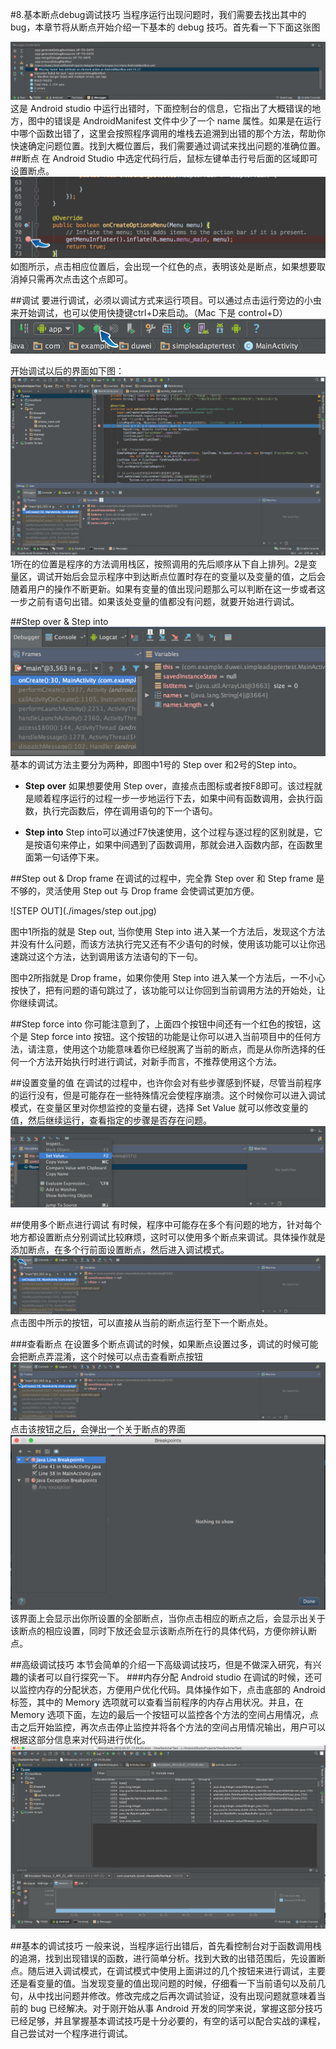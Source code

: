 #8.基本断点debug调试技巧
当程序运行出现问题时，我们需要去找出其中的 bug，本章节将从断点开始介绍一下基本的 debug 技巧。首先看一下下面这张图

![error](images/error.png)
这是 Android studio 中运行出错时，下面控制台的信息，它指出了大概错误的地方，图中的错误是 AndroidManifest 文件中少了一个 name 属性。如果是在运行中哪个函数出错了，这里会按照程序调用的堆栈去追溯到出错的那个方法，帮助你快速确定问题位置。找到大概位置后，我们需要通过调试来找出问题的准确位置。
##断点
在 Android Studio 中选定代码行后，鼠标左键单击行号后面的区域即可设置断点。
![断点](images/断点.jpg)
如图所示，点击相应位置后，会出现一个红色的点，表明该处是断点，如果想要取消掉只需再次点击这个点即可。

##调试
要进行调试，必须以调试方式来运行项目。可以通过点击运行旁边的小虫来开始调试，也可以使用快捷键ctrl+D来启动。（Mac 下是 control+D）
![debug](images/debug.jpg)

开始调试以后的界面如下图：
![debugView](images/debugView.jpg)
1所在的位置是程序的方法调用栈区，按照调用的先后顺序从下自上排列。2是变量区，调试开始后会显示程序中到达断点位置时存在的变量以及变量的值，之后会随着用户的操作不断更新。如果有变量的值出现问题那么可以判断在这一步或者这一步之前有语句出错。如果该处变量的值都没有问题，就要开始进行调试。

##Step over & Step into
![step](images/step.jpg)
基本的调试方法主要分为两种，即图中1号的 Step over 和2号的Step into。

* **Step over**  如果想要使用 Step over，直接点击图标或者按F8即可。该过程就是顺着程序运行的过程一步一步地运行下去，如果中间有函数调用，会执行函数，执行完函数后，停在调用语句的下一个语句。

* **Step into**  Step into可以通过F7快速使用，这个过程与逐过程的区别就是，它是按语句来停止，如果中间遇到了函数调用，那就会进入函数内部，在函数里面第一句话停下来。

##Step out & Drop frame
在调试的过程中，完全靠 Step over 和 Step frame 是不够的，灵活使用 Step out 与 Drop frame 会使调试更加方便。

![STEP OUT](./images/step out.jpg)

图中1所指的就是 Step out, 当你使用 Step into 进入某一个方法后，发现这个方法并没有什么问题，而该方法执行完又还有不少语句的时候，使用该功能可以让你迅速跳过这个方法，达到调用该方法语句的下一句。

图中2所指就是 Drop frame，如果你使用 Step into 进入某一个方法后，一不小心按快了，把有问题的语句跳过了，该功能可以让你回到当前调用方法的开始处，让你继续调试。

##Step force into
你可能注意到了，上面四个按钮中间还有一个红色的按钮，这个是 Step force into 按钮。这个按钮的功能是让你可以进入当前项目中的任何方法，请注意，使用这个功能意味着你已经脱离了当前的断点，而是从你所选择的任何一个方法开始执行时进行调试，对新手而言，不推荐使用这个方法。

##设置变量的值
在调试的过程中，也许你会对有些步骤感到怀疑，尽管当前程序的运行没有，但是可能存在一些特殊情况会使程序崩溃。这个时候你可以进入调试模式，在变量区里对你想监控的变量右键，选择 Set Value 就可以修改变量的值，然后继续运行，查看指定的步骤是否存在问题。
![Set Value](images/setValue.png)

##使用多个断点进行调试
有时候，程序中可能存在多个有问题的地方，针对每个地方都设置断点分别调试比较麻烦，这时可以使用多个断点来调试。具体操作就是添加断点，在多个行前面设置断点，然后进入调试模式。
![multi bp](images/nextPoint.jpg)
点击图中所示的按钮，可以直接从当前的断点运行至下一个断点处。

###查看断点
在设置多个断点调试的时候，如果断点设置过多，调试的时候可能会把断点弄混淆，这个时候可以点击查看断点按钮
![view bp](images/viewpoint.jpg)
点击该按钮之后，会弹出一个关于断点的界面
![view bp menu](images/viewBreakPoint.png)
该界面上会显示出你所设置的全部断点，当你点击相应的断点之后，会显示出关于该断点的相应设置，同时下放还会显示该断点所在行的具体代码，方便你辨认断点。

##高级调试技巧
本节会简单的介绍一下高级调试技巧，但是不做深入研究，有兴趣的读者可以自行探究一下。
###内存分配
Android studio 在调试的时候，还可以监控内存的分配状态，方便用户优化代码。具体操作如下，点击底部的 Android 标签，其中的 Memory 选项就可以查看当前程序的内存占用状况。并且，在 Memory 选项下面，左边的最后一个按钮可以监控各个方法的空间占用情况，点击之后开始监控，再次点击停止监控并将各个方法的空间占用情况输出，用户可以根据这部分信息来对代码进行优化。
![allocation](images/allocation.png)

##基本的调试技巧
一般来说，当程序运行出错后，首先看控制台对于函数调用栈的追溯，找到出现错误的函数，进行简单分析。找到大致的出错范围后，先设置断点。随后进入调试模式，在调试模式中使用上面讲过的几个按钮来进行调试，主要还是看变量的值。当发现变量的值出现问题的时候，仔细看一下当前语句以及前几句，从中找出问题并修改。修改完成之后再次调试验证，没有出现问题就意味着当前的 bug 已经解决。对于刚开始从事 Android 开发的同学来说，掌握这部分技巧已经足够，并且掌握基本调试技巧是十分必要的，有空的话可以配合实战的课程，自己尝试对一个程序进行调试。
